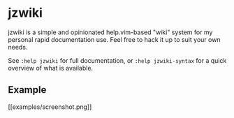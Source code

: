 # jzwiki

jzwiki is a simple and opinionated help.vim-based "wiki" system for my personal rapid documentation use. Feel free to hack it up to suit your own needs.

See `:help jzwiki` for full documentation, or `:help jzwiki-syntax` for a quick overview of what is available.

## Example

[[examples/screenshot.png]]
